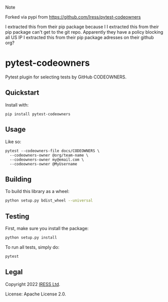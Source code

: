 > [!NOTE]  
> Forked via pypi from https://github.com/Iress/pytest-codeowners
>
> I extracted this from their pip package because I I extracted this from their
> pip package can't get to the git repo. Apparently they have a policy blocking
> all US IP I extracted this from their pip package adresses on their github
> org?

# pytest-codeowners

Pytest plugin for selecting tests by GitHub CODEOWNERS.

## Quickstart

Install with:

```shell
pip install pytest-codeowners
```

## Usage

Like so:

```shell
pytest --codeowners-file docs/CODEOWNERS \
  --codeowners-owner @org/team-name \
  --codeowners-owner my@email.com \
  --codeowners-owner @MyUsername
```

## Building

To build this library as a wheel:

```sh
python setup.py bdist_wheel --universal
```

## Testing

First, make sure you install the package:

```sh
python setup.py install
```

To run all tests, simply do:

```sh
pytest
```

## Legal

Copyright 2022 [IRESS Ltd](https://www.iress.com/).

License: Apache License 2.0.
